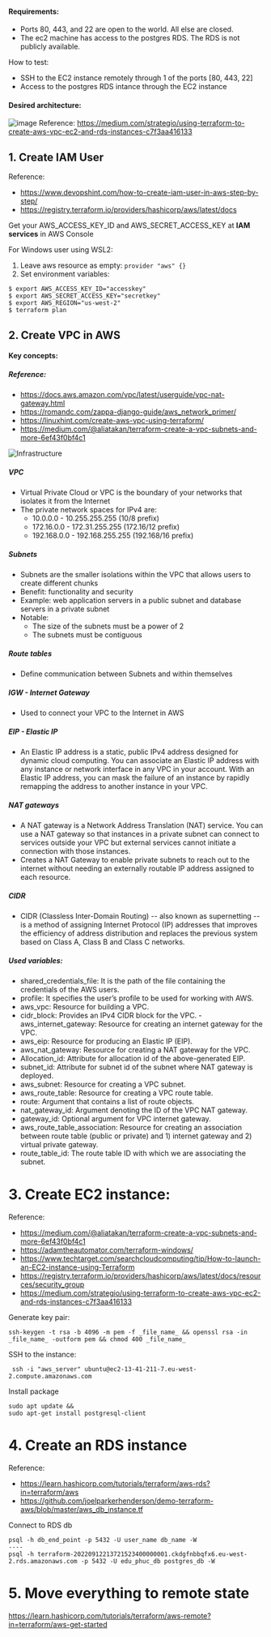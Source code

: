 
#### Requirements:
- Ports 80, 443, and 22 are open to the world. All else are closed.
- The ec2 machine has access to the postgres RDS. The RDS is not publicly available.

How to test:
- SSH to the EC2 instance remotely through 1 of the ports [80, 443, 22]
- Access to the postgres RDS intance through the EC2 instance

#### Desired architecture:
![image](https://miro.medium.com/max/700/1*Oxp7FZT4Z9RWqpnJn-hHqw.png)
Reference: https://medium.com/strategio/using-terraform-to-create-aws-vpc-ec2-and-rds-instances-c7f3aa416133
## 1. Create IAM User
Reference:
- https://www.devopshint.com/how-to-create-iam-user-in-aws-step-by-step/
- https://registry.terraform.io/providers/hashicorp/aws/latest/docs

Get your AWS_ACCESS_KEY_ID and AWS_SECRET_ACCESS_KEY at **IAM services** in AWS Console

For Windows user using WSL2:
1. Leave aws resource as empty:
`provider "aws" {}`
1. Set environment variables:
```
$ export AWS_ACCESS_KEY_ID="accesskey"
$ export AWS_SECRET_ACCESS_KEY="secretkey"
$ export AWS_REGION="us-west-2"
$ terraform plan
```

## 2. Create VPC in AWS

#### Key concepts:
##### Reference:
- https://docs.aws.amazon.com/vpc/latest/userguide/vpc-nat-gateway.html
- https://romandc.com/zappa-django-guide/aws_network_primer/
- https://linuxhint.com/create-aws-vpc-using-terraform/
- https://medium.com/@aliatakan/terraform-create-a-vpc-subnets-and-more-6ef43f0bf4c1


![Infrastructure](https://linuxhint.com/wp-content/uploads/2022/06/image1-44.png)

##### VPC
- Virtual Private Cloud or VPC is the boundary of your networks that isolates it from the Internet
- The private network spaces for IPv4 are:
  - 10.0.0.0 - 10.255.255.255 (10/8 prefix)
  - 172.16.0.0 - 172.31.255.255 (172.16/12 prefix)
  - 192.168.0.0 - 192.168.255.255 (192.168/16 prefix)

##### Subnets
 - Subnets are the smaller isolations within the VPC that allows users to create different chunks
 - Benefit: functionality and security
 - Example: web application servers in a public subnet and database servers in a private subnet
 - Notable:
   - The size of the subnets must be a power of 2
   - The subnets must be contiguous

##### Route tables
- Define communication between Subnets and within themselves

##### IGW - Internet Gateway
- Used to connect your VPC to the Internet in AWS

##### EIP - Elastic IP
- An Elastic IP address is a static, public IPv4 address designed for dynamic cloud computing. You can associate an Elastic IP address with any instance or network interface in any VPC in your account. With an Elastic IP address, you can mask the failure of an instance by rapidly remapping the address to another instance in your VPC.

##### NAT gateways
  - A NAT gateway is a Network Address Translation (NAT) service. You can use a NAT gateway so that instances in a private subnet can connect to services outside your VPC but external services cannot initiate a connection with those instances.
  - Creates a NAT Gateway to enable private subnets to reach out to the internet without needing an externally routable IP address assigned to each resource.

##### CIDR
- CIDR (Classless Inter-Domain Routing) -- also known as supernetting -- is a method of assigning Internet Protocol (IP) addresses that improves the efficiency of address distribution and replaces the previous system based on Class A, Class B and Class C networks.

##### Used variables:
- shared_credentials_file: It is the path of the file containing the credentials of the AWS users.
- profile: It specifies the user’s profile to be used for working with AWS.
- aws_vpc: Resource for building a VPC.
- cidr_block: Provides an IPv4 CIDR block for the VPC.
 -aws_internet_gateway: Resource for creating an internet gateway for the VPC.
- aws_eip: Resource for producing an Elastic IP (EIP).
- aws_nat_gateway: Resource for creating a NAT gateway for the VPC.
- Allocation_id: Attribute for allocation id of the above-generated EIP.
- subnet_id: Attribute for subnet id of the subnet where NAT gateway is deployed.
- aws_subnet: Resource for creating a VPC subnet.
- aws_route_table: Resource for creating a VPC route table.
- route: Argument that contains a list of route objects.
- nat_gateway_id: Argument denoting the ID of the VPC NAT gateway.
- gateway_id: Optional argument for VPC internet gateway.
- aws_route_table_association: Resource for creating an association between route table (public or private) and 1) internet gateway and 2) virtual private gateway.
- route_table_id: The route table ID with which we are associating the subnet.


# 3. Create EC2 instance:

Reference:
- https://medium.com/@aliatakan/terraform-create-a-vpc-subnets-and-more-6ef43f0bf4c1
- https://adamtheautomator.com/terraform-windows/
- https://www.techtarget.com/searchcloudcomputing/tip/How-to-launch-an-EC2-instance-using-Terraform
- https://registry.terraform.io/providers/hashicorp/aws/latest/docs/resources/security_group
- https://medium.com/strategio/using-terraform-to-create-aws-vpc-ec2-and-rds-instances-c7f3aa416133

Generate key pair:
```
ssh-keygen -t rsa -b 4096 -m pem -f _file_name_ && openssl rsa -in _file_name_ -outform pem && chmod 400 _file_name_
```
SSH to the instance:
```
 ssh -i "aws_server" ubuntu@ec2-13-41-211-7.eu-west-2.compute.amazonaws.com
```
Install package
```
sudo apt update &&
sudo apt-get install postgresql-client
```
# 4. Create an RDS instance

Reference:
- https://learn.hashicorp.com/tutorials/terraform/aws-rds?in=terraform/aws
- https://github.com/joelparkerhenderson/demo-terraform-aws/blob/master/aws_db_instance.tf

Connect to RDS db
```
psql -h db_end_point -p 5432 -U user_name db_name -W
----
psql -h terraform-20220912213721523400000001.ckdgfnbbqfx6.eu-west-2.rds.amazonaws.com -p 5432 -U edu_phuc_db postgres_db -W
```

# 5. Move everything to remote state
https://learn.hashicorp.com/tutorials/terraform/aws-remote?in=terraform/aws-get-started
